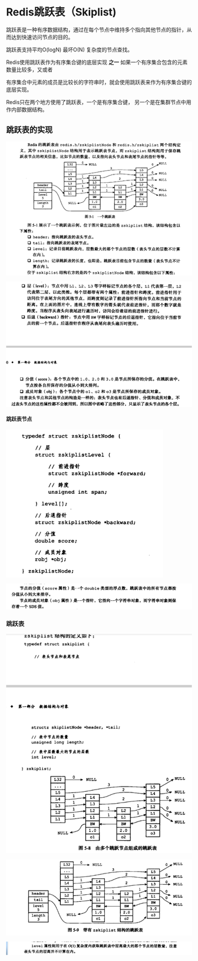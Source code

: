 # Redis跳跃表（Skiplist)

跳跃表是一种有序数据结构，通过在每个节点中维持多个指向其他节点的指针，从而达到快速访问节点的目的。

跳跃表支持平均O(logN) 最坏O(N) 复杂度的节点查找。

Redis使用跳跃表作为有序集合键的底层实现 **之一** 如果一个有序集合包含的元素数量比较多，又或者

有序集合中元素的成员是比较长的字符串时，就会使用跳跃表来作为有序集合键的底层实现。

Redis只在两个地方使用了跳跃表，一个是有序集合键， 另一个是在集群节点中用作内部数据结构。

## 跳跃表的实现

![image-20201012161923653](assets/image-20201012161923653.png)

![image-20201012162157469](assets/image-20201012162157469.png)

#### 跳跃表节点

![image-20201012164407529](assets/image-20201012164407529.png)

![image-20201012165514800](assets/image-20201012165514800.png)

### 跳跃表

![image-20201012165704430](assets/image-20201012165704430.png)

![image-20201012165728178](assets/image-20201012165728178.png)

![image-20201012165747943](assets/image-20201012165747943.png)